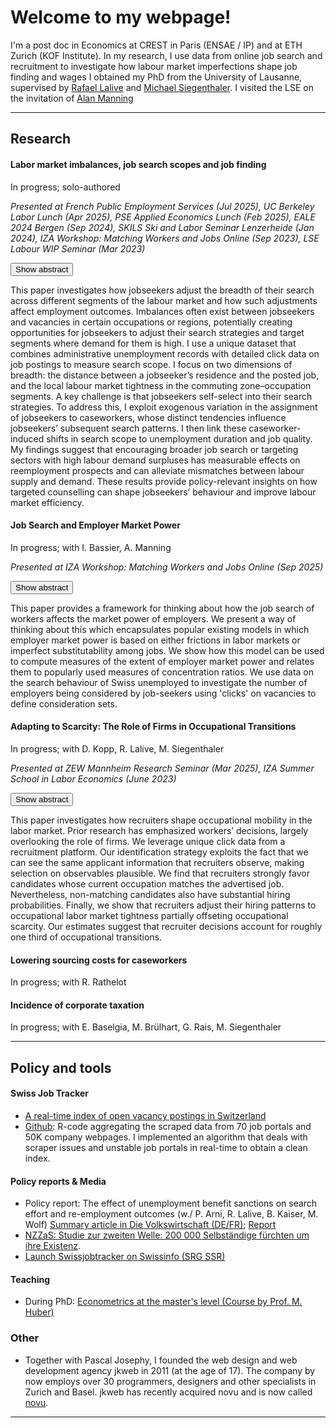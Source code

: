 # Welcome to my webpage!

I'm a post doc in Economics at CREST in Paris (ENSAE / IP) and at ETH Zurich (KOF Institute). 
In my research, I use data from online job search and recruitment to investigate how labour market imperfections shape job finding and wages
I obtained my PhD from the University of Lausanne,  supervised by [Rafael Lalive](https://sites.google.com/site/rafaellalive/) and [Michael Siegenthaler](https://sites.google.com/site/siegenthalermichael/home). I visited the LSE on the invitation of [Alan Manning](https://en.wikipedia.org/wiki/Alan_Manning)

***

## Research 


####  Labor market imbalances, job search scopes and job finding
In progress; solo-authored

*Presented at French Public Employment Services (Jul 2025), UC Berkeley Labor Lunch (Apr 2025), PSE Applied Economics Lunch (Feb 2025), EALE 2024 Bergen (Sep 2024), SKILS Ski and Labor Seminar Lenzerheide (Jan 2024), IZA Workshop: Matching Workers and Jobs Online (Sep 2023), LSE Labour WIP Seminar (Mar 2023)*

<button class="show-button" onclick="toggleAbstract('abstract_click_search_scopes')">Show abstract</button>
<div id="abstract_click_search_scopes" class="abstract">
 This paper investigates how jobseekers adjust the breadth of their search across different segments of the labour market and how such adjustments affect employment outcomes. Imbalances often exist between jobseekers and vacancies in certain occupations or regions, potentially creating opportunities for jobseekers to adjust their search strategies and target segments where demand for them is high.
 I use a unique dataset that combines administrative unemployment records with detailed click data on job postings to measure search scope. I focus on two dimensions of breadth: the distance between a jobseeker’s residence and the posted job, and the local labour market tightness in the commuting zone–occupation segments. A key challenge is that jobseekers self-select into their search strategies. To address this, I exploit exogenous variation in the assignment of jobseekers to caseworkers, whose distinct tendencies influence jobseekers’ subsequent search patterns. I then link these caseworker-induced shifts in search scope to unemployment duration and job quality. My findings suggest that encouraging broader job search or targeting sectors with high labour demand surpluses has measurable effects on reemployment prospects and can alleviate mismatches between labour supply and demand. These results provide policy-relevant insights on how targeted counselling can shape jobseekers’ behaviour and improve labour market efficiency.
 </div>


#### Job Search and Employer Market Power
In progress; with I. Bassier, A. Manning

*Presented at IZA Workshop: Matching Workers and Jobs Online (Sep 2025)*

<button class="show-button" onclick="toggleAbstract('abstract_click_monopsony')">Show abstract</button>
<div id="abstract_click_monopsony" class="abstract">
This paper provides a framework for thinking about how the job search of workers affects the market power of employers. We present a way of thinking about this which encapsulates popular existing models in which employer market power is based on either frictions in labor markets or imperfect substitutability among jobs. We show how this model can be used to compute measures of the extent of employer market power and relates them to popularly used measures of concentration ratios. We use data on the search behaviour of Swiss unemployed to investigate the number of employers being considered by job-seekers using 'clicks' on vacancies to define consideration sets. 
</div>

#### Adapting to Scarcity: The Role of Firms in Occupational Transitions
In progress; with D. Kopp, R. Lalive, M. Siegenthaler

*Presented at ZEW Mannheim Research Seminar (Mar 2025), IZA Summer School in Labor Economics (June 2023)*

<button class="show-button" onclick="toggleAbstract('abstract_click_occ_mob')">Show abstract</button>
<div id="abstract_click_occ_mob" class="abstract">
This paper investigates how recruiters shape occupational mobility in the labor market. Prior research has emphasized workers’ decisions, largely overlooking the role of firms. We leverage unique click data from a recruitment platform. Our identification strategy exploits the fact that we can see the same applicant information that recruiters observe, making selection on observables plausible. We find that recruiters strongly favor candidates whose current occupation matches the advertised job. Nevertheless, non-matching candidates also have substantial hiring probabilities. Finally, we show that recruiters adjust their hiring patterns to occupational labor market tightness partially offseting occupational scarcity. Our estimates suggest that recruiter decisions account for roughly one third of occupational transitions. 
</div>


#### Lowering sourcing costs for caseworkers
In progress; with R. Rathelot

#### Incidence of corporate taxation 
In progress; with E. Baselgia, M. Brülhart, G. Rais, M. Siegenthaler


***

## Policy and tools

#### Swiss Job Tracker

- [A real-time index of open vacancy postings in Switzerland](http://swissjobtracker.ch/)
- [Github](https://github.com/swissjobtracker/chjobtracker): R-code aggregating the scraped data from 70 job portals and 50K company webpages. I implemented an algorithm that deals with scraper issues and unstable job portals in real-time to obtain a clean index.

#### Policy reports & Media


- Policy report: The effect of unemployment benefit sanctions on search effort and re-employment outcomes (w./ P. Arni,  R. Lalive, B. Kaiser, M. Wolf) [Summary article in Die Volkswirtschaft (DE/FR)](https://dievolkswirtschaft.ch/de/2025/06/was-bewirken-sanktionen-in-der-arbeitslosenversicherung/); [Report](https://www.seco.admin.ch/seco/en/home/Publikationen_Dienstleistungen/Publikationen_und_Formulare/Arbeit/Arbeitsmarkt/Informationen_Arbeitsmarktforschung/wirkung_unterschiedlicher_sanktionen_arbeitslosenversicherung.html)
- [NZZaS: Studie zur zweiten Welle: 200 000 Selbständige fürchten um ihre Existenz](https://nzzas.nzz.ch/wirtschaft/zweite-welle-viele-selbstaendige-fuerchten-um-ihre-existenz-ld.1589295). 
- [Launch Swissjobtracker on Swissinfo (SRG SSR)](https://www.swissinfo.ch/fre/toute-l-actu-en-bref/repli-du-nombre-d-offres-d-emplois-en-d%C3%A9cembre--%C3%A9tude-/48136458)

#### Teaching

- During PhD: [Econometrics at the master's level (Course by Prof. M. Huber)](https://hecnet.unil.ch/hec/syllabus/descriptif/2551?dyn_lang=en)

### Other

- Together with Pascal Josephy, I founded the web design and web development agency jkweb in 2011 (at the age of 17). The company by now employs over 30 programmers, designers and other specialists in Zurich and Basel. jkweb has recently acquired novu and is now called [novu](https://novu.ch/). 

***

<script>
    // JavaScript function to toggle visibility
    function toggleAbstract(id) {
        const abstract = document.getElementById(id);
        if (abstract.style.display === "none" || abstract.style.display === "") {
            abstract.style.display = "block";
             gtag('event', id);
        } else {
            abstract.style.display = "none";
        }
    }
</script>
